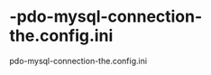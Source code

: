 -pdo-mysql-connection-the.config.ini
====================================

pdo-mysql-connection-the.config.ini
